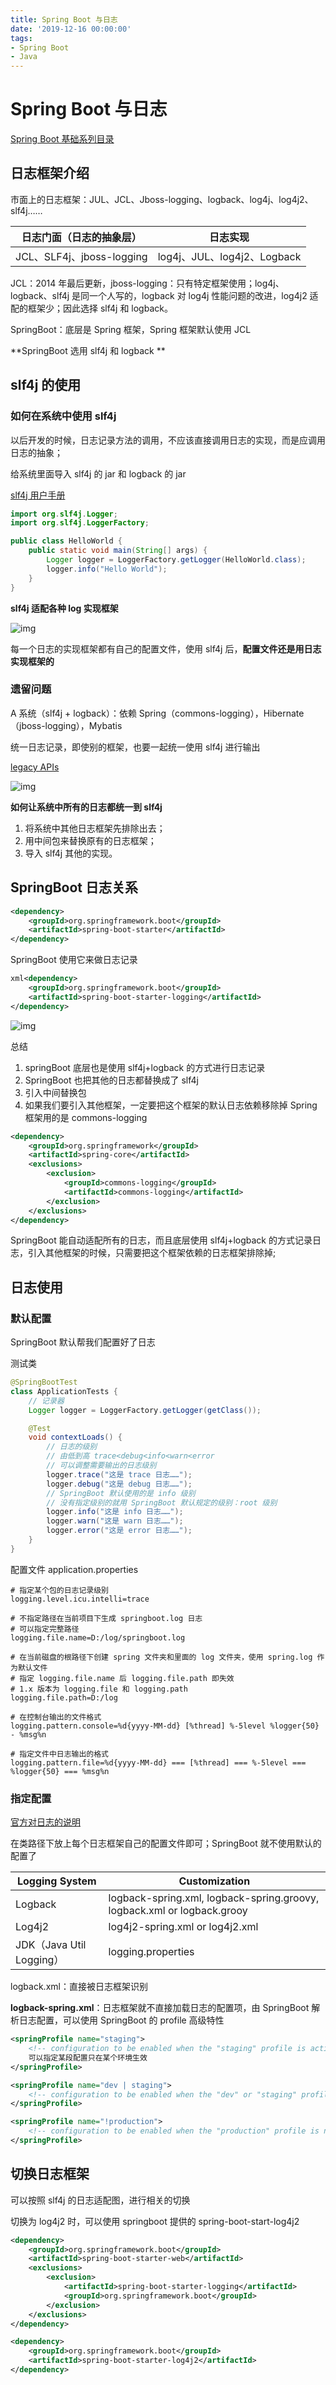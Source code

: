 ```yaml
---
title: Spring Boot 与日志
date: '2019-12-16 00:00:00'
tags:
- Spring Boot
- Java
---
```


# Spring Boot 与日志

[Spring Boot 基础系列目录](spring-boot-table.md)

## 日志框架介绍

市面上的日志框架：JUL、JCL、Jboss-logging、logback、log4j、log4j2、slf4j……

| 日志门面（日志的抽象层）| 日志实现                    |
| ------------------------- | --------------------------- |
| JCL、SLF4j、jboss-logging | log4j、JUL、log4j2、Logback |

JCL：2014 年最后更新，jboss-logging：只有特定框架使用；log4j、logback、slf4j 是同一个人写的，logback 对 log4j 性能问题的改进，log4j2 适配的框架少；因此选择 slf4j 和 logback。

SpringBoot：底层是 Spring 框架，Spring 框架默认使用 JCL

**SpringBoot 选用 slf4j 和 logback **

## slf4j 的使用

### 如何在系统中使用 slf4j

以后开发的时候，日志记录方法的调用，不应该直接调用日志的实现，而是应调用日志的抽象；

给系统里面导入 slf4j 的 jar 和 logback 的 jar

[slf4j 用户手册](http://www.slf4j.org/manual.html)

```java
import org.slf4j.Logger;
import org.slf4j.LoggerFactory;

public class HelloWorld {
    public static void main(String[] args) {
        Logger logger = LoggerFactory.getLogger(HelloWorld.class);
        logger.info("Hello World");
    }
}
```

**slf4j 适配各种 log 实现框架**

![img](https://gitee.com/swang-harbin/pic-bed/raw/master/images/2021/20210222011406.png)

每一个日志的实现框架都有自己的配置文件，使用 slf4j 后，**配置文件还是用日志实现框架的**

### 遗留问题

A 系统（slf4j + logback）：依赖 Spring（commons-logging），Hibernate（jboss-logging），Mybatis

统一日志记录，即使别的框架，也要一起统一使用 slf4j 进行输出

[legacy APIs](http://www.slf4j.org/legacy.html)

![img](https://gitee.com/swang-harbin/pic-bed/raw/master/images/2021/20210222011804.png)

**如何让系统中所有的日志都统一到 slf4j**

1. 将系统中其他日志框架先排除出去；
2. 用中间包来替换原有的日志框架；
3. 导入 slf4j 其他的实现。

## SpringBoot 日志关系

```xml
<dependency>
    <groupId>org.springframework.boot</groupId>
    <artifactId>spring-boot-starter</artifactId>
</dependency>
```

SpringBoot 使用它来做日志记录

```xml
xml<dependency>
    <groupId>org.springframework.boot</groupId>
    <artifactId>spring-boot-starter-logging</artifactId>
</dependency>
```

![img](https://gitee.com/swang-harbin/pic-bed/raw/master/images/2021/20210222012013.png)

总结

1. springBoot 底层也是使用 slf4j+logback 的方式进行日志记录
2. SpringBoot 也把其他的日志都替换成了 slf4j
3. 引入中间替换包
4. 如果我们要引入其他框架，一定要把这个框架的默认日志依赖移除掉 Spring 框架用的是 commons-logging

```xml
<dependency>
    <groupId>org.springframework</groupId>
    <artifactId>spring-core</artifactId>
    <exclusions>
        <exclusion>
            <groupId>commons-logging</groupId>
            <artifactId>commons-logging</artifactId>
        </exclusion>
    </exclusions>
</dependency>
```

SpringBoot 能自动适配所有的日志，而且底层使用 slf4j+logback 的方式记录日志，引入其他框架的时候，只需要把这个框架依赖的日志框架排除掉;

## 日志使用

### 默认配置

SpringBoot 默认帮我们配置好了日志

测试类

```java
@SpringBootTest
class ApplicationTests {
    // 记录器
    Logger logger = LoggerFactory.getLogger(getClass());

    @Test
    void contextLoads() {
        // 日志的级别
        // 由低到高 trace<debug<info<warn<error
        // 可以调整需要输出的日志级别
        logger.trace("这是 trace 日志……");
        logger.debug("这是 debug 日志……");
        // SpringBoot 默认使用的是 info 级别
        // 没有指定级别的就用 SpringBoot 默认规定的级别：root 级别
        logger.info("这是 info 日志……");
        logger.warn("这是 warn 日志……");
        logger.error("这是 error 日志……");
    }
}
```

配置文件 application.properties

```properties
# 指定某个包的日志记录级别
logging.level.icu.intelli=trace

# 不指定路径在当前项目下生成 springboot.log 日志
# 可以指定完整路径
logging.file.name=D:/log/springboot.log

# 在当前磁盘的根路径下创建 spring 文件夹和里面的 log 文件夹，使用 spring.log 作为默认文件
# 指定 logging.file.name 后 logging.file.path 即失效
# 1.x 版本为 logging.file 和 logging.path
logging.file.path=D:/log

# 在控制台输出的文件格式
logging.pattern.console=%d{yyyy-MM-dd} [%thread] %-5level %logger{50} - %msg%n

# 指定文件中日志输出的格式
logging.pattern.file=%d{yyyy-MM-dd} === [%thread] === %-5level === %logger{50} === %msg%n
```

### 指定配置

[官方对日志的说明](https://docs.spring.io/spring-boot/docs/2.2.2.RELEASE/reference/html/spring-boot-features.html#boot-features-logging)

在类路径下放上每个日志框架自己的配置文件即可；SpringBoot 就不使用默认的配置了

| Logging System         | Customization                                                |
| ---------------------- | ------------------------------------------------------------ |
| Logback                | logback-spring.xml, logback-spring.groovy, logback.xml or logback.grooy |
| Log4j2                 | log4j2-spring.xml or log4j2.xml                              |
| JDK（Java Util Logging）| logging.properties                                           |

logback.xml：直接被日志框架识别

**logback-spring.xml**：日志框架就不直接加载日志的配置项，由 SpringBoot 解析日志配置，可以使用 SpringBoot 的 profile 高级特性

```xml
<springProfile name="staging">
    <!-- configuration to be enabled when the "staging" profile is active -->
    可以指定某段配置只在某个环境生效
</springProfile>

<springProfile name="dev | staging">
    <!-- configuration to be enabled when the "dev" or "staging" profiles are active -->
</springProfile>

<springProfile name="!production">
    <!-- configuration to be enabled when the "production" profile is not active -->
</springProfile>
```

## 切换日志框架

可以按照 slf4j 的日志适配图，进行相关的切换

切换为 log4j2 时，可以使用 springboot 提供的 spring-boot-start-log4j2

```xml
<dependency>
    <groupId>org.springframework.boot</groupId>
    <artifactId>spring-boot-starter-web</artifactId>
    <exclusions>
        <exclusion>
            <artifactId>spring-boot-starter-logging</artifactId>
            <groupId>org.springframework.boot</groupId>
        </exclusion>
    </exclusions>
</dependency>

<dependency>
    <groupId>org.springframework.boot</groupId>
    <artifactId>spring-boot-starter-log4j2</artifactId>
</dependency>
```
